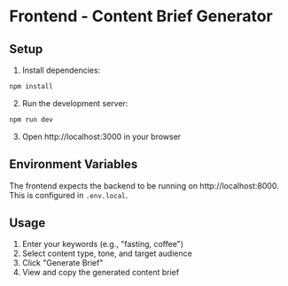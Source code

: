 # Frontend - Content Brief Generator

## Setup

1. Install dependencies:
```bash
npm install
```

2. Run the development server:
```bash
npm run dev
```

3. Open http://localhost:3000 in your browser

## Environment Variables

The frontend expects the backend to be running on http://localhost:8000. This is configured in `.env.local`.

## Usage

1. Enter your keywords (e.g., "fasting, coffee")
2. Select content type, tone, and target audience
3. Click "Generate Brief"
4. View and copy the generated content brief